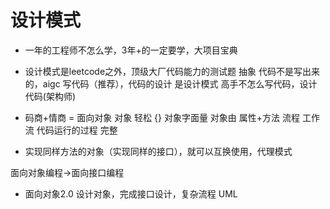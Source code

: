 # 设计模式

- 一年的工程师不怎么学，3年+的一定要学，大项目宝典
- 设计模式是leetcode之外，顶级大厂代码能力的测试题
    抽象 代码不是写出来的，aigc 写代码（推荐），代码的设计 是设计模式 
    高手不怎么写代码，设计代码(架构师)    

- 码商+情商 = 面向对象
    对象 轻松 {} 对象字面量
    对象由 属性+方法
    流程 工作流 代码运行的过程 完整

- 实现同样方法的对象（实现同样的接口），就可以互换使用，代理模式

面向对象编程->面向接口编程
- 面向对象2.0 设计对象，完成接口设计，复杂流程 UML 